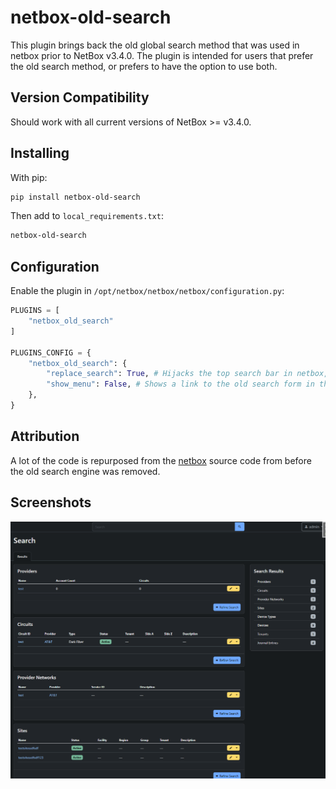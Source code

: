 # netbox-old-search

This plugin brings back the old global search method that was used in netbox prior to NetBox v3.4.0. The plugin is intended for users that prefer the old search method, or prefers to have the option to use both.

## Version Compatibility

Should work with all current versions of NetBox >= v3.4.0.


## Installing

With pip:

```bash
pip install netbox-old-search
```

Then add to `local_requirements.txt`:

```bash
netbox-old-search
```

## Configuration

Enable the plugin in `/opt/netbox/netbox/netbox/configuration.py`:

```python
PLUGINS = [
    "netbox_old_search"
]

PLUGINS_CONFIG = {
    "netbox_old_search": {
        "replace_search": True, # Hijacks the top search bar in netbox, redirecting to this plugins search method instead
        "show_menu": False, # Shows a link to the old search form in the plugin menu
    },
}
```

## Attribution

A lot of the code is repurposed from the [netbox](https://github.com/netbox-community/netbox) source code from before the old search engine was removed.

## Screenshots

![Example Screenshot](docs/img/screenshot.png)
